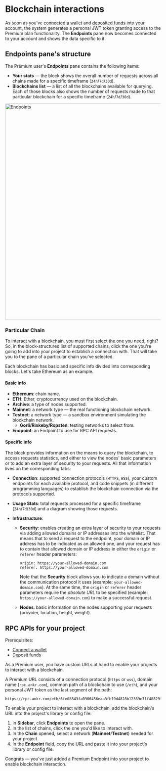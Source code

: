 # Blockchain interactions

As soon as you've [connected a wallet](/rpc-service/premium-account-operations/#connect-wallet) and [deposited funds](/rpc-service/premium-account-operations/#top-up) into your account, the system generates a personal JWT token granting access to the Premium plan functionality. The **Endpoints** pane now becomes connected to your account and shows the data specific to it.

## Endpoints pane's structure

The Premium user's **Endpoints** pane contains the following items:

  * **Your stats** — the block shows the overall number of requests across all chains made for a specific timeframe (`24h`/`7d`/`30d`).
  * **Blockchains list** — a list of all the blockchains available for querying. Each of those blocks also shows the number of requests made to that particular blockchain for a specific timeframe (`24h`/`7d`/`30d`).

<img src="/docs/endpoints.png" alt="Endpoints" class="responsive-pic" width="700" />

### Particular Chain

To interact with a blockchain, you must first select the one you need, right? So, in the block-structured list of supported chains, click the one you're going to add into your project to establish a connection with. That will take you to the pane of a particular chain you've selected.

Each blockchain has basic and specific info divided into corresponding blocks. Let's take Ethereum as an example.

#### Basic info

  * **Ethereum**: chain name.
  * **ETH**: Ether, cryptocurrency used on the blockchain.
  * **Archive**: a type of nodes supported. 
  * **Mainnet**: a network type — the real functioning blockchain network.
  * **Testnet**: a network type — a sandbox environment simulating the blockchain network.
    * **Gorli/Rinkeby/Ropsten**: testing networks to select from.
  * **Endpoint**: an Endpoint to use for RPC API requests.

#### Specific info

The block provides information on the means to query the blockchain, to access requests statistics, and either to view the nodes' basic parameters or to add an extra layer of security to your requests. All that information lives on the corresponding tabs:

  * **Connection**: supported connection protocols (`HTTPS`, `WSS`), your custom endpoints for each available protocol, and code snippets (in different programming languages) to establish the blockchain connection via the protocols supported.

  * **Usage Stats**: total requests processed for a specific timeframe (`24h`/`7d`/`30d`) and a diagram showing those requests.

  * **Infrastructure**: 

    * **Security**: enables creating an extra layer of security to your requests via adding allowed domains or IP addresses into the whitelist. That means that to send a request to the endpoint, your domain or IP address has to be indicated as an allowed one, and your request has to contain that allowed domain or IP address in either the `origin` or `referer` header parameters:

      ```shell
      origin: https://your-allowed-domain.com
      referer: https://your-allowed-domain.com
      ```
      Note that the **Security** block allows you to indicate a domain without the communication protocol it uses (example: `your-allowed-domain.com`). At the same time, the `origin` or `referer` header parameters require the *absolute URL* to be specified (example: `https://your-allowed-domain.com`) to make a successful request.

    * **Nodes**: basic information on the nodes supporting your requests (provider, location, height, weight).

## RPC APIs for your project

Prerequisites:

  * [Connect a wallet](/rpc-service/premium-account-operations/#connect-wallet)
  * [Deposit funds](/rpc-service/premium-account-operations/#top-up)

As a Premium user, you have custom URLs at hand to enable your projects to interact with a blockchain.

A Premium URL consists of a connection protocol (`https` or `wss`), domain name (`rpc.ankr.com`), common path of a blockchain to use (`/eth`), and your personal JWT token as the last segment of the path:

```
https://rpc.ankr.com/eth/6fe08843fa0966456eaa3fb19d4828b12389e71f48829f50df25e45bc5fd6cc5
```

To enable your project to interact with a blockchain, add the blockchain's URL into the project's library or config file:

1. In **Sidebar**, click **Endpoints** to open the pane.
2. In the list of chains, click the one you'd like to interact with.
3. In the **Chain** opened, select a network (**Mainnet**/**Testnet**) needed for your project.
4. In the **Endpoint** field, copy the URL and paste it into your project's library or config file.

Congrats — you've just added a Premium Endpoint into your project to enable blockchain interaction.